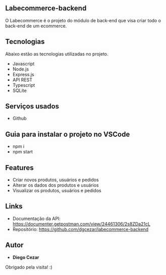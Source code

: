 ## Labecommerce-backend

O Labecommerce é o projeto do módulo de back-end que visa criar todo o back-end de um ecommerce. 

## Tecnologias 

Abaixo estão as tecnologias utilizadas no projeto.

* Javascript
* Node.js
* Express.js
* API REST
* Typescript
* SQLite

## Serviços usados

* Github

## Guia para instalar o projeto no VSCode

- npm i
- npm start

## Features
 
- Criar novos produtos, usuários e pedidos
- Alterar os dados dos produtos e usuários
- Visualizar os produtos, usuários e pedidos

## Links
  - Documentação da API: https://documenter.getpostman.com/view/24461306/2s8ZDa21cL
  - Repositório: https://github.com/dgcezar/labecommerce-backend

  ## Autor

  * **Diego Cezar** 

  Obrigado pela visita! :)
